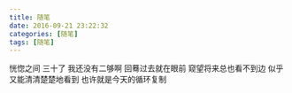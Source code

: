 ```yaml
---
title: 随笔
date: 2016-09-21 23:22:32
categories: [随笔]
tags: [随笔]
---
```


恍惚之间
三十了
我还没有二够啊
回蓦过去就在眼前
窥望将来总也看不到边
似乎又能清清楚楚地看到
也许就是今天的循环复制



